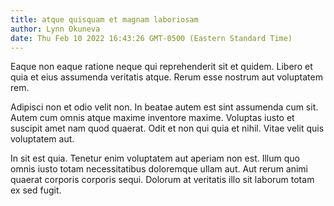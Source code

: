 ```yaml
---
title: atque quisquam et magnam laboriosam
author: Lynn Okuneva
date: Thu Feb 10 2022 16:43:26 GMT-0500 (Eastern Standard Time)
---
```

Eaque non eaque ratione neque qui reprehenderit sit et quidem. Libero et quia et eius assumenda veritatis atque. Rerum esse nostrum aut voluptatem rem.

 Adipisci non et odio velit non. In beatae autem est sint assumenda cum sit. Autem cum omnis atque maxime inventore maxime. Voluptas iusto et suscipit amet nam quod quaerat. Odit et non qui quia et nihil. Vitae velit quis voluptatem aut.

 In sit est quia. Tenetur enim voluptatem aut aperiam non est. Illum quo omnis iusto totam necessitatibus doloremque ullam aut. Aut rerum animi quaerat corporis corporis sequi. Dolorum at veritatis illo sit laborum totam ex sed fugit.